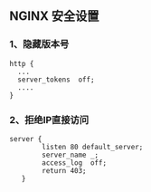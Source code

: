 ## NGINX 安全设置
### 1、隐藏版本号

    http {
      ...
      server_tokens  off;
      ....
    }


### 2、拒绝IP直接访问

    server {
            listen 80 default_server;
            server_name _;
            access_log  off;
            return 403;
       }
